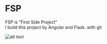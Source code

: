 # FSP
FSP is "First Side Project"  
I build this project by Angular and Flask.
with git

![alt text](http://url/to/img.png)
